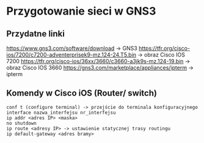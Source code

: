 # Przygotowanie sieci w GNS3

## Przydatne linki

https://www.gns3.com/software/download -> GNS3
https://tfr.org/cisco-ios/7200/c7200-adventerprisek9-mz.124-24.T5.bin -> obraz Cisco IOS 7200
https://tfr.org/cisco-ios/36xx/3660/c3660-a3jk9s-mz.124-19.bin -> obraz Cisco IOS 3660
https://gns3.com/marketplace/appliances/ipterm -> ipterm


## Komendy w Cisco iOS (Router/ switch)

```
conf t (configure terminal) -> przejście do terminala konfiguracyjnego
interface nazwa_interfejsu nr_interfejsu
ip addr <adres IP> <maska>
no shutdown
ip route <adresy IP> -> ustawienie statycznej trasy routingu
ip default-gateway <adres bramy>

```
